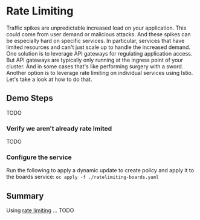 # Rate Limiting
Traffic spikes are unpredictable increased load on your application. This could come from user demand or malicious attacks. And these spikes can be especially hard on specific services. In particular, services that have limited resources and can't just scale up to handle the increased demand. One solution is to leverage API gateways for regulating application access. But API gateways are typically only running at the ingress point of your cluster. And in some cases that's like performing surgery with a sword. Another option is to leverage rate limiting on individual services using Istio. Let's take a look at how to do that.

## Demo Steps
TODO

### Verify we aren't already rate lmited
TODO

### Configure the service
Run the following to apply a dynamic update to create policy and apply it to the boards service:
`oc apply -f ./ratelimiting-boards.yaml`

## Summary
Using [rate limiting][1] ... TODO

[1]: https://istio.io/docs/tasks/policy-enforcement/rate-limiting/